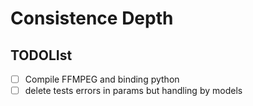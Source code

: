# Consistence Depth

## TODOLIst

- [ ] Compile FFMPEG and binding python
- [ ] delete tests errors in params but handling by models
